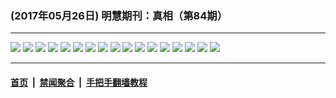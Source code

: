 ### (2017年05月26日) 明慧期刊：真相（第84期）

---

<img src="http://qikan.minghui.org/mhqkpage/qikanimage/2017/05/25/zx84-dl-read-online1.png"/> 

<img src="http://qikan.minghui.org/mhqkpage/qikanimage/2017/05/25/zx84-dl-read-online2.png"/> 

<img src="http://qikan.minghui.org/mhqkpage/qikanimage/2017/05/25/zx84-dl-read-online3.png"/> 

<img src="http://qikan.minghui.org/mhqkpage/qikanimage/2017/05/25/zx84-dl-read-online4.png"/> 

<img src="http://qikan.minghui.org/mhqkpage/qikanimage/2017/05/25/zx84-dl-read-online5.png"/> 

<img src="http://qikan.minghui.org/mhqkpage/qikanimage/2017/05/25/zx84-dl-read-online6.png"/> 

<img src="http://qikan.minghui.org/mhqkpage/qikanimage/2017/05/25/zx84-dl-read-online7.png"/> 

<img src="http://qikan.minghui.org/mhqkpage/qikanimage/2017/05/25/zx84-dl-read-online8.png"/> 

<img src="http://qikan.minghui.org/mhqkpage/qikanimage/2017/05/25/zx84-dl-read-online9.png"/> 

<img src="http://qikan.minghui.org/mhqkpage/qikanimage/2017/05/25/zx84-dl-read-online10.png"/> 

<img src="http://qikan.minghui.org/mhqkpage/qikanimage/2017/05/25/zx84-dl-read-online11.png"/> 

<img src="http://qikan.minghui.org/mhqkpage/qikanimage/2017/05/25/zx84-dl-read-online12.png"/> 

<img src="http://qikan.minghui.org/mhqkpage/qikanimage/2017/05/25/zx84-dl-read-online13.png"/> 

<img src="http://qikan.minghui.org/mhqkpage/qikanimage/2017/05/25/zx84-dl-read-online14.png"/> 

<img src="http://qikan.minghui.org/mhqkpage/qikanimage/2017/05/25/zx84-dl-read-online15.png"/> 

<img src="http://qikan.minghui.org/mhqkpage/qikanimage/2017/05/25/zx84-dl-read-online16.png"/> 

<img src="http://qikan.minghui.org/mhqkpage/qikanimage/2017/05/25/zx84-dl-read-online17.png"/> 



---

#### [首页](../../../..) &nbsp;|&nbsp; [禁闻聚合](https://github.com/gfw-breaker/banned-news) &nbsp;|&nbsp; [手把手翻墙教程](https://github.com/gfw-breaker/guides) 